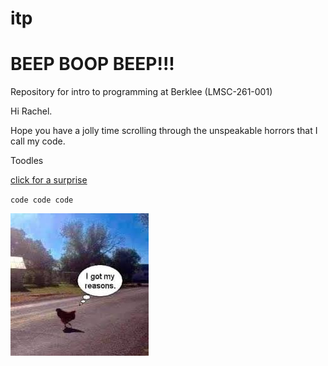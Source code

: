 # itp
# BEEP BOOP BEEP!!!

Repository for intro to programming at Berklee (LMSC-261-001)

Hi Rachel.

Hope you have a jolly time scrolling through the unspeakable horrors that I call my code.

Toodles

[click for a surprise](https://www.youtube.com/watch?v=tx2LXzM-Q2A&ab_channel=zamsire)

`code code code`

![alt text](https://github.com/dannycastroaudio/itp/blob/main/img/chicken%20got%20its%20reasons.jpeg)

